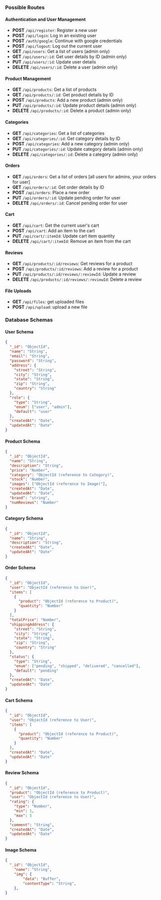 ### Possible Routes

#### Authentication and User Management
- **POST** `/api/register`: Register a new user
- **POST** `/api/login`: Log in an existing user
- **POST** `/auth/google`: Continue with google credentials
- **POST** `/api/logout`: Log out the current user
- **GET** `/api/users`: Get a list of users (admin only)
- **GET** `/api/users/:id`: Get user details by ID (admin only)
- **PUT** `/api/users/:id`: Update user details 
- **DELETE** `/api/users/:id`: Delete a user (admin only)

#### Product Management
- **GET** `/api/products`: Get a list of products
- **GET** `/api/products/:id`: Get product details by ID
- **POST** `/api/products`: Add a new product (admin only)
- **PUT** `/api/products/:id`: Update product details (admin only)
- **DELETE** `/api/products/:id`: Delete a product (admin only)

#### Categories
- **GET** `/api/categories`: Get a list of categories
- **GET** `/api/categories/:id`: Get category details by ID
- **POST** `/api/categories`: Add a new category (admin only)
- **PUT** `/api/categories/:id`: Update category details (admin only)
- **DELETE** `/api/categories/:id`: Delete a category (admin only)

#### Orders
- **GET** `/api/orders`: Get a list of orders [all users for admins, your orders for user]
- **GET** `/api/orders/:id`: Get order details by ID
- **POST** `/api/orders`: Place a new order
- **PUT** `/api/orders/:id`: Update pending order for user
- **DELETE** `/api/orders/:id`: Cancel pending order for user

#### Cart
- **GET** `/api/cart`: Get the current user's cart
- **POST** `/api/cart`: Add an item to the cart
- **PUT** `/api/cart/:itemId`: Update cart item quantity
- **DELETE** `/api/cart/:itemId`: Remove an item from the cart

#### Reviews
- **GET** `/api/products/:id/reviews`: Get reviews for a product
- **POST** `/api/products/:id/reviews`: Add a review for a product
- **PUT** `/api/products/:id/reviews/:reviewId`: Update a review
- **DELETE** `/api/products/:id/reviews/:reviewId`: Delete a review

#### File Uploads 
- **GET** `/api/files`: get uploaded files
- **POST** `/api/upload`: upload a new file

### Database Schemas

#### User Schema
```json
{
  "_id": "ObjectId",
  "name": "String",
  "email": "String",
  "password": "String",
  "address": {
    "street": "String",
    "city": "String",
    "state": "String",
    "zip": "String",
    "country": "String"
  },
  "role": {
    "type": "String",
    "enum": ["user", "admin"],
    "default": "user"
  },
  "createdAt": "Date",
  "updatedAt": "Date"
}
```

#### Product Schema
```json
{
  "_id": "ObjectId",
  "name": "String",
  "description": "String",
  "price": "Number",
  "category": "ObjectId (reference to Category)",
  "stock": "Number",
  "images": ["ObjectId (reference to Image)"],
  "createdAt": "Date",
  "updatedAt": "Date",
  "brand": "string",
  "numReviews": "Number"
}
```

#### Category Schema
```json
{
  "_id": "ObjectId",
  "name": "String",
  "description": "String",
  "createdAt": "Date",
  "updatedAt": "Date"
}
```

#### Order Schema
```json
{
  "_id": "ObjectId",
  "user": "ObjectId (reference to User)",
  "items": [
    {
      "product": "ObjectId (reference to Product)",
      "quantity": "Number"
    }
  ],
  "totalPrice": "Number",
  "shippingAddress": {
    "street": "String",
    "city": "String",
    "state": "String",
    "zip": "String",
    "country": "String"
  },
  "status": {
    "type": "String",
    "enum": ["pending", "shipped", "delivered", "cancelled"],
    "default": "pending"
  },
  "createdAt": "Date",
  "updatedAt": "Date"
}
```

#### Cart Schema
```json
{
  "_id": "ObjectId",
  "user": "ObjectId (reference to User)",
  "items": [
    {
      "product": "ObjectId (reference to Product)",
      "quantity": "Number"
    }
  ],
  "createdAt": "Date",
  "updatedAt": "Date"
}
```

#### Review Schema
```json
{
  "_id": "ObjectId",
  "product": "ObjectId (reference to Product)",
  "user": "ObjectId (reference to User)",
  "rating": {
    "type": "Number",
    "min": 1,
    "max": 5
  },
  "comment": "String",
  "createdAt": "Date",
  "updatedAt": "Date"
}
```

#### Image Schema
```json
{
  "_id": "ObjectId",
    "name": "String",
    "img": {
        "data": "Buffer",
        "contentType": "String",
    },
}
```
